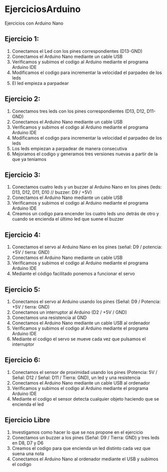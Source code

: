 # EjerciciosArduino
Ejercicios con Arduino Nano

## Ejercicio 1:
1. Conectamos el Led con los pines correspondientes (D13-GND)
2. Conectamos el Arduino Nano mediante un cable USB
3. Verificamos y subimos el codigo al Arduino mediante el programa Arduino IDE
4. Modificamos el codigo para incrementar la velocidad el parpadeo de los leds
5. El led empieza a parpadear

## Ejercicio 2:
1. Conectamos tres leds con los pines correspondientes (D13, D12, D11-GND)
2. Conectamos el Arduino Nano mediante un cable USB
3. Verificamos y subimos el codigo al Arduino mediante el programa Arduino IDE
4. Modificamos el codigo para incrementar la velocidad el parpadeo de los leds
5. Los leds empiezan a parpadear de manera consecutiva
6. Mejoramos el codigo y generamos tres versiones nuevas a partir de la que ya teniamos

## Ejercicio 3:
1. Conectamos cuatro leds y un buzzer al Arduino Nano en los pines (leds: D13, D12, D11, D10 // buzzer: D9 / +5V)
2. Conectamos el Arduino Nano mediante un cable USB
3. Verificamos y subimos el codigo al Arduino mediante el programa Arduino IDE
4. Creamos un codigo para encender los cuatro leds uno detrás de otro y cuando se encienda el último led que suene el buzzer

## Ejercicio 4:
1. Conectamos el servo al Arduino Nano en los pines (señal: D9 / potencia: +5V / tierra: GND)
2. Conectamos el Arduino Nano mediante un cable USB
3. Verificamos y subimos el codigo al Arduino mediante el programa Arduino IDE
4. Mediante el código facilitado ponemos a funcionar el servo

## Ejercicio 5:
1. Conectamos el servo al Arduino usando los pines (Señal: D9 / Potencia: +5V / tierra: GND)
2. Conectamos un interruptor al Arduino (D2 / +5V / GND)
3. Conectamos una resistencia al GND
4. Conectamos el Arduino Nano mediante un cable USB al ordenador
5. Verificamos y subimos el codigo al Arduino mediante el programa Arduino IDE
6. Mediante el codigo el servo se mueve cada vez que pulsamos el interruptor

## Ejercicio 6:
1. Conectamos el sensor de proximidad usando los pines (Potencia: 5V / Señal: D12 / Señal: D11 / Tierra: GND), un led y una resistencia
2. Conectamos el Arduino Nano mediante un cable USB al ordenador
3. Verificamos y subimos el codigo al Arduino mediante el programa Arduino IDE
4. Mediante el codigo el sensor detecta cualquier objeto haciendo que se encienda el led

## Ejercicio Libre
1. Investigamos como hacer lo que se nos propone en el ejercicio
2. Conectamos un buzzer a los pines (Señal: D9 / Tierra: GND) y tres leds en D8, D7 y D6
3. Creamos el codigo para que encienda un led distinto cada vez que suena una nota
4. Conectamos el Arduino Nano al ordenador mediante el USB y subimos el codigo

